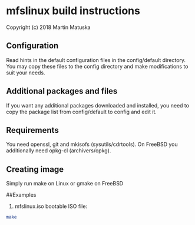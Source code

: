 # mfslinux build instructions

Copyright (c) 2018 Martin Matuska <mm at FreeBSD.org>

## Configuration
Read hints in the default configuration files in the config/default directory.
You may copy these files to the config directory and make modifications
to suit your needs.

## Additional packages and files
If you want any additional packages downloaded and installed, you need to copy
the package list from config/default to config and edit it.

## Requirements
You need openssl, git and mkisofs (sysutils/cdrtools).
On FreeBSD you additionally need opkg-cl (archivers/opkg).

## Creating image

Simply run make on Linux or gmake on FreeBSD

##Examples

1. mfslinux.iso bootable ISO file:

  ```bash
  make 
  ```
